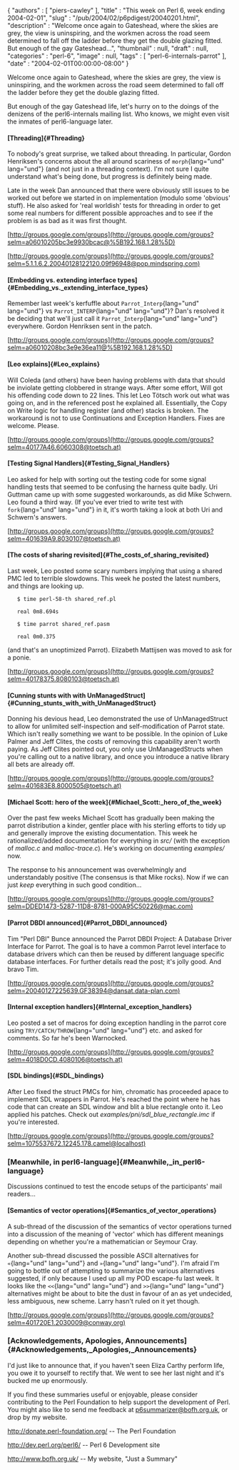 {
   "authors" : [
      "piers-cawley"
   ],
   "title" : "This week on Perl 6, week ending 2004-02-01",
   "slug" : "/pub/2004/02/p6pdigest/20040201.html",
   "description" : "Welcome once again to Gateshead, where the skies are grey, the view is uninspiring, and the workmen across the road seem determined to fall off the ladder before they get the double glazing fitted. But enough of the gay Gateshead...",
   "thumbnail" : null,
   "draft" : null,
   "categories" : "perl-6",
   "image" : null,
   "tags" : [
      "perl-6-internals-parrot"
   ],
   "date" : "2004-02-01T00:00:00-08:00"
}





Welcome once again to Gateshead, where the skies are grey, the view is
uninspiring, and the workmen across the road seem determined to fall off
the ladder before they get the double glazing fitted.

But enough of the gay Gateshead life, let's hurry on to the doings of
the denizens of the perl6-internals mailing list. Who knows, we might
even visit the inmates of perl6-language later.

#### [Threading]{#Threading}

To nobody's great surprise, we talked about threading. In particular,
Gordon Henriksen's concerns about the all around scariness of
`morph`{lang="und" lang="und"} (and not just in a threading context).
I'm not sure I quite understand what's being done, but progress is
definitely being made.

Late in the week Dan announced that there were obviously still issues to
be worked out before we started in on implementation (modulo some
'obvious' stuff). He also asked for 'real worldish' tests for threading
in order to get some real numbers for different possible approaches and
to see if the problem is as bad as it was first thought.

[http://groups.google.com/groups](http://groups.google.com/groups?selm=a06010205bc3e9930bcac@%5B192.168.1.28%5D)

[http://groups.google.com/groups](http://groups.google.com/groups?selm=5.1.1.6.2.20040128122120.09f96948@pop.mindspring.com)

#### [Embedding vs. extending interface types]{#Embedding_vs._extending_interface_types}

Remember last week's kerfuffle about `Parrot_Interp`{lang="und"
lang="und"} vs `Parrot_INTERP`{lang="und" lang="und"}? Dan's resolved it
be deciding that we'll just call it `Parrot_Interp`{lang="und"
lang="und"} everywhere. Gordon Henriksen sent in the patch.

[http://groups.google.com/groups](http://groups.google.com/groups?selm=a06010208bc3e9e36ea11@%5B192.168.1.28%5D)

#### [Leo explains]{#Leo_explains}

Will Coleda (and others) have been having problems with data that should
be inviolate getting clobbered in strange ways. After some effort, Will
got his offending code down to 22 lines. This let Leo Tötsch work out
what was going on, and in the referenced post he explained all.
Essentially, the Copy on Write logic for handling register (and other)
stacks is broken. The workaround is not to use Continuations and
Exception Handlers. Fixes are welcome. Please.

[http://groups.google.com/groups](http://groups.google.com/groups?selm=40177A46.6060308@toetsch.at)

#### [Testing Signal Handlers]{#Testing_Signal_Handlers}

Leo asked for help with sorting out the testing code for some signal
handling tests that seemed to be confusing the harness quite badly. Uri
Guttman came up with some suggested workarounds, as did Mike Schwern.
Leo found a third way. (If you've ever tried to write test with
`fork`{lang="und" lang="und"} in it, it's worth taking a look at both
Uri and Schwern's answers.

[http://groups.google.com/groups](http://groups.google.com/groups?selm=401639A9.8030107@toetsch.at)

#### [The costs of sharing revisited]{#The_costs_of_sharing_revisited}

Last week, Leo posted some scary numbers implying that using a shared
PMC led to terrible slowdowns. This week he posted the latest numbers,
and things are looking up.

``` {lang="und" lang="und"}
   $ time perl-58-th shared_ref.pl

   real 0m8.694s

   $ time parrot shared_ref.pasm

   real 0m0.375
```

(and that's an unoptimized Parrot). Elizabeth Mattijsen was moved to ask
for a ponie.

[http://groups.google.com/groups](http://groups.google.com/groups?selm=40178375.8080103@toetsch.at)

#### [Cunning stunts with with UnManagedStruct]{#Cunning_stunts_with_with_UnManagedStruct}

Donning his devious head, Leo demonstrated the use of UnManagedStruct to
allow for unlimited self-inspection and self-modification of Parrot
state. Which isn't really something we want to be possible. In the
opinion of Luke Palmer and Jeff Clites, the costs of removing this
capability aren't worth paying. As Jeff Clites pointed out, you only use
UnManagedStructs when you're calling out to a native library, and once
you introduce a native library all bets are already off.

[http://groups.google.com/groups](http://groups.google.com/groups?selm=401683E8.8000505@toetsch.at)

#### [Michael Scott: hero of the week]{#Michael_Scott:_hero_of_the_week}

Over the past few weeks Michael Scott has gradually been making the
parrot distribution a kinder, gentler place with his sterling efforts to
tidy up and generally improve the existing documentation. This week he
rationalized/added documentation for everything in *src/* (with the
exception of *malloc.c* and *malloc-trace.c*). He's working on
documenting *examples/* now.

The response to his announcement was overwhelmingly and understandably
positive (The consensus is that Mike rocks). Now if we can just *keep*
everything in such good condition...

[http://groups.google.com/groups](http://groups.google.com/groups?selm=DDED1473-5287-11D8-8781-000A95C50226@mac.com)

#### [Parrot DBDI announced]{#Parrot_DBDI_announced}

Tim "Perl DBI" Bunce announced the Parrot DBDI Project: A Database
Driver Interface for Parrot. The goal is to have a common Parrot level
interface to database drivers which can then be reused by different
language specific database interfaces. For further details read the
post; it's jolly good. And bravo Tim.

[http://groups.google.com/groups](http://groups.google.com/groups?selm=20040127225639.GF38394@dansat.data-plan.com)

#### [Internal exception handlers]{#Internal_exception_handlers}

Leo posted a set of macros for doing exception handling in the parrot
core using `TRY/CATCH/THROW`{lang="und" lang="und"} etc. and asked for
comments. So far he's been Warnocked.

[http://groups.google.com/groups](http://groups.google.com/groups?selm=4018D0CD.4080106@toetsch.at)

#### [SDL bindings]{#SDL_bindings}

After Leo fixed the struct PMCs for him, chromatic has proceeded apace
to implement SDL wrappers in Parrot. He's reached the point where he has
code that can create an SDL window and blit a blue rectangle onto it.
Leo applied his patches. Check out
*examples/pni/sdl\_blue\_rectangle.imc* if you're interested.

[http://groups.google.com/groups](http://groups.google.com/groups?selm=1075537672.12245.178.camel@localhost)

### [Meanwhile, in perl6-language]{#Meanwhile,_in_perl6-language}

Discussions continued to test the encode setups of the participants'
mail readers...

#### [Semantics of vector operations]{#Semantics_of_vector_operations}

A sub-thread of the discussion of the semantics of vector operations
turned into a discussion of the meaning of 'vector' which has different
meanings depending on whether you're a mathematician or Seymour Cray.

Another sub-thread discussed the possible ASCII alternatives for
`«`{lang="und" lang="und"} and `»`{lang="und" lang="und"}. I'm afraid
I'm going to bottle out of attempting to summarize the various
alternatives suggested, if only because I used up all my POD escape-fu
last week. It looks like the `<<`{lang="und" lang="und"} and
`>>`{lang="und" lang="und"} alternatives might be about to bite the dust
in favour of an as yet undecided, less ambiguous, new scheme. Larry
hasn't ruled on it yet though.

[http://groups.google.com/groups](http://groups.google.com/groups?selm=401720E1.2030009@conway.org)

### [Acknowledgements, Apologies, Announcements]{#Acknowledgements,_Apologies,_Announcements}

I'd just like to announce that, if you haven't seen Eliza Carthy perform
life, you owe it to yourself to rectify that. We went to see her last
night and it's bucked me up enormously.

If you find these summaries useful or enjoyable, please consider
contributing to the Perl Foundation to help support the development of
Perl. You might also like to send me feedback at
[p6summarizer@bofh.org.uk](TODO), or drop by my website.

<http://donate.perl-foundation.org/> -- The Perl Foundation

<http://dev.perl.org/perl6/> -- Perl 6 Development site

<http://www.bofh.org.uk/> -- My website, "Just a Summary"


